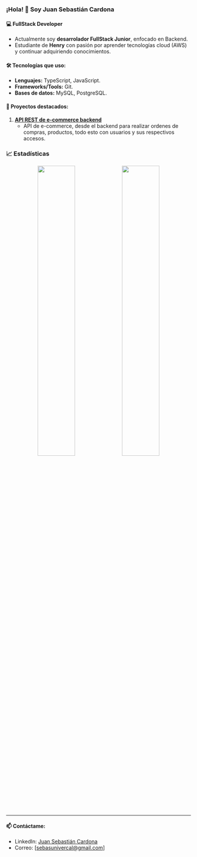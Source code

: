 ### ¡Hola! 👋 Soy Juan Sebastián Cardona ###
#### 💻 FullStack Developer ###
- Actualmente soy **desarrolador FullStack Junior**, enfocado en Backend.
- Estudiante de **Henry** con pasión por aprender tecnologías cloud (AWS) y continuar adquiriendo conocimientos.  

#### 🛠️ Tecnologías que uso:  
- **Lenguajes:** TypeScript, JavaScript.  
- **Frameworks/Tools:** Git.
- **Bases de datos:** MySQL, PostgreSQL.  

#### 🔭 Proyectos destacados:  
1. **[API REST de e-commerce backend](https://github.com/Sebaswolf31/e-commerce)**  
   - API de e-commerce, desde el backend para realizar ordenes de compras, productos, todo esto con usuarios y sus respectivos accesos. 


### 📈 Estadísticas
<p align="center">
  <img src="https://github-readme-stats.vercel.app/api?username=Sebaswolf31&show_icons=true&theme=dark" width="45%">
  <img src="https://github-readme-stats.vercel.app/api/top-langs/?username=Sebaswolf31&layout=compact&theme=dark" width="45%">
</p>

---


#### 📫 Contáctame:  
- LinkedIn: [Juan Sebastián Cardona](https://www.linkedin.com/in/juan-sebastian-cardona-595449261/)  
- Correo: [sebasunivercal@gmail.com]  

